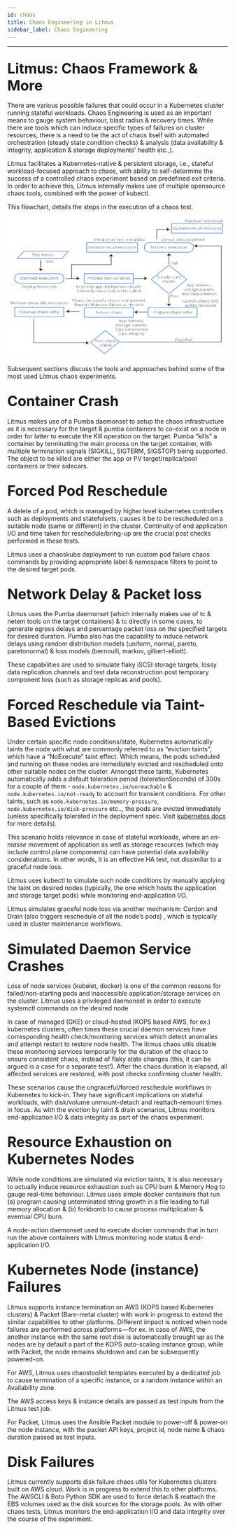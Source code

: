 ```yaml
---
id: chaos 
title: Chaos Engineering in Litmus
sidebar_label: Chaos Engineering 
---
```

------

## <font size="6">Litmus: Chaos Framework & More</font>

There are various possible failures that could occur in a Kubernetes cluster running 
stateful workloads. Chaos Engineering is used as an important means to gauge system 
behaviour, blast radius & recovery times. While there are tools which can induce specific 
types of failures on cluster resources, there is a need to tie the act of chaos itself 
with automated orchestration (steady state condition checks) & analysis 
(data availability & integrity, application & storage deployments’ health etc.,). 

Litmus facilitates a Kubernetes-native & persistent storage, i.e., stateful workload-focused 
approach to chaos, with ability to self-determine the success of a controlled chaos 
experiment based on predefined exit criteria. In order to achieve this, Litmus internally 
makes use of multiple opensource chaos tools, combined with the power of kubectl. 

This flowchart,  details the steps in the execution of a chaos test. 

![Litmus Image](/docs/assets/chaos.svg)

Subsequent sections discuss the tools and approaches behind some of the most used Litmus 
chaos experiments. 

## <font size="6">Container Crash</font>

Litmus makes use of a Pumba daemonset to setup the chaos infrastructure as it is necessary 
for the target & pumba containers to co-exist on a node in order for latter to execute the 
Kill operation on the target. Pumba “kills” a container by terminating the main process on 
the target container, with multiple termination signals (SIGKILL, SIGTERM, SIGSTOP) being 
supported. The object to be killed are either the app or PV target/replica/pool containers 
or their sidecars. 

## <font size="6">Forced Pod Reschedule</font>

A delete of a pod, which is managed by higher level kubernetes controllers such as deployments 
and statefulsets, causes it be to be rescheduled on a suitable node (same or different) in 
the cluster. Continuity of end application I/O and time taken for reschedule/bring-up are the 
crucial post checks performed in these tests. 

Litmus uses a chaoskube deployment to run custom pod failure chaos commands by providing 
appropriate label & namespace filters to point to the desired target pods.

## <font size="6">Network Delay & Packet loss</font>

Litmus uses the Pumba daemonset (which internally makes use of tc & netem tools on the target 
containers) & tc directly in some cases, to generate egress delays and percentage packet loss 
on the specified targets for desired duration. Pumba also has the capability to induce network 
delays using random distribution models (uniform, normal, pareto, paretonormal) & loss models 
(bernoulli, markov, gilbert-elliott).

These capabilities are used to simulate flaky iSCSI storage targets, lossy data replication 
channels and test data reconstruction post temporary component loss (such as storage replicas 
and pools).

## <font size="6">Forced Reschedule via Taint-Based Evictions</font>

Under certain specific node conditions/state, Kubernetes automatically taints the node with 
what are commonly referred to as “eviction taints”, which have a “NoExecute” taint effect. 
Which means, the pods scheduled and running on these nodes are immediately evicted and 
rescheduled onto other suitable nodes on the cluster. Amongst these taints, Kubernetes 
automatically adds a default toleration period (tolerationSeconds) of 300s for a couple of 
them - `node.kubernetes.io/unreachable` & `node.kubernetes.io/not-ready` to account for 
transient conditions. For other taints, such as `node.kubernetes.io/memory-pressure`, 
`node.kubernetes.io/disk-pressure` etc.., the pods are evicted immediately (unless specifically 
tolerated in the deployment spec. Visit [kubernetes docs](https://kubernetes.io/docs/concepts/configuration/taint-and-toleration/#taint-based-evictions) for more details). 

This scenario holds relevance in case of stateful workloads, where an *en-masse* movement of 
application as well as storage resources (which may include control plane components) can 
have potential data availability considerations. In other words, it is an effective HA test, 
not dissimilar to a graceful node loss.

Litmus uses kubectl to simulate such node conditions by manually applying the taint on desired 
nodes (typically, the one which hosts the application and storage target pods) while monitoring 
end-application I/O. 

Litmus simulates graceful node loss via another mechanism: Cordon and Drain (also triggers 
reschedule of all the node’s pods) , which is typically used in cluster maintenance workflows. 

## <font size="6">Simulated Daemon Service Crashes</font>

Loss of node services (kubelet, docker) is one of the common reasons for failed/non-starting 
pods and inaccessible application/storage services on the cluster. Litmus uses a privileged 
daemonset in order to execute systemctl commands on the desired node

In case of managed (GKE) or cloud-hosted (KOPS based AWS, for ex.) kubernetes clusters, often 
times these crucial daemon services have corresponding health check/monitoring services which 
detect anomalies and attempt restart to restore node health. The litmus chaos utils disable 
these monitoring services temporarily for the duration of the chaos to ensure consistent chaos, 
instead of flaky state changes (this, it can be argued is a case for a separate test!). After 
the chaos duration is elapsed, all affected services are restored, with post checks confirming 
cluster health. 

These scenarios cause the ungraceful/forced reschedule workflows in Kubernetes to kick-in. 
They have significant implications on stateful workloads, with disk/volume unmount-detach and 
reattach-remount times in focus. As with the eviction by taint & drain scenarios, Litmus monitors 
end-application I/O & data integrity as part of the chaos experiment.

## <font size="6">Resource Exhaustion on Kubernetes Nodes</font>

While node conditions are simulated via eviction taints, it is also necessary to actually induce 
resource exhaustion such as CPU burn & Memory Hog to gauge real-time behaviour. Litmus uses simple 
docker containers that run (a) program causing unterminated string growth in a file leading to 
full memory allocation & (b) forkbomb to cause process multiplication & eventual CPU burn.

A node-action daemonset used to execute docker commands that in turn run the above containers 
with Litmus monitoring node status & end-application I/O.

## <font size="6">Kubernetes Node (instance) Failures</font>

Litmus supports instance termination on AWS (KOPS based Kubernetes clusters) & Packet 
(Bare-metal cluster) with work in progress to extend the similar capabilities to other platforms. 
Different impact is noticed when node failures are performed across platforms — for ex. in case of 
AWS, the another instance with the same root disk is automatically brought up as the nodes are by 
default a part of the KOPS auto-scaling instance group, while with Packet, the node remains shutdown 
and can be subsequently powered-on.

For AWS, Litmus uses chaostoolkit templates executed by a dedicated job to cause termination 
of a specific instance, or a random instance within an Availability zone.

The AWS access keys & instance details are passed as test inputs from the Litmus test job. 

For Packet, Litmus uses the Ansible Packet module to power-off & power-on the node instance, with 
the packet API keys, project id, node name & chaos duration passed as test inputs. 

## <font size="6">Disk Failures</font>

Litmus currently supports disk failure chaos utils for Kubernetes clusters built on AWS cloud. 
Work is in progress to extend this to other platforms. The AWSCLI & Boto Python SDK are used to 
force detach & reattach the EBS volumes used as the disk sources for the storage pools. As with 
other chaos tests, Litmus monitors the end-application I/O and data integrity over the course 
of the experiment.


<!-- Hotjar Tracking Code for https://docs.openebs.io -->

<script>
    (function(h,o,t,j,a,r){
        h.hj=h.hj||function(){(h.hj.q=h.hj.q||[]).push(arguments)};
        h._hjSettings={hjid:1239116,hjsv:6};
        a=o.getElementsByTagName('head')[0];
        r=o.createElement('script');r.async=1;
        r.src=t+h._hjSettings.hjid+j+h._hjSettings.hjsv;
        a.appendChild(r);
    })(window,document,'https://static.hotjar.com/c/hotjar-','.js?sv=');
</script>


<!-- Global site tag (gtag.js) - Google Analytics -->

<script async src="https://www.googletagmanager.com/gtag/js?id=UA-92076314-12"></script>
<script>
  window.dataLayer = window.dataLayer || [];
  function gtag(){dataLayer.push(arguments);}
  gtag('js', new Date());

  gtag('config', 'UA-92076314-12');
</script>
